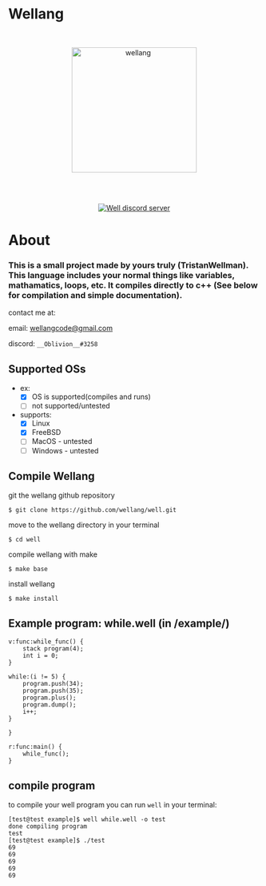 # Wellang

<div align="center">
  <br />
  <p>
    <a href="https://github.com/wellang/wellang.git"><img src="https://avatars.githubusercontent.com/u/102248284?s=400&u=3136606a100a8538df92d7158e7d2ca119c233b3&v=4" width="250" alt="wellang" /></a>
  </p>
  <br />
  <p>
    <br> <a href="https://discord.gg/3mdNFb8ZyE"><img src="https://img.shields.io/discord/957338481108074517?color=5865F2&logo=discord&logoColor=white" alt="Well discord server" /></a> </br>
  </p>
</div>

# About
	
### This is a small project made by yours truly (TristanWellman). This language includes your normal things like variables, mathamatics, loops, etc. It compiles directly to c++ (See below for compilation and simple documentation).

contact me at:

email: wellangcode@gmail.com

discord: ``__Oblivion__#3258``

## Supported OSs
- ex:
    - [x] OS is supported(compiles and runs)
    - [ ] not supported/untested

- supports:
    - [x] Linux
    - [x] FreeBSD
    - [ ] MacOS - untested
    - [ ] Windows - untested

## Compile Wellang

git the wellang github repository

``$ git clone https://github.com/wellang/well.git``

move to the wellang directory in your terminal

``$ cd well``

compile wellang with make

``$ make base``

install wellang

``$ make install``

## Example program: while.well (in /example/)

```
v:func:while_func() {
	stack program(4);
	int i = 0;
}

while:(i != 5) {
	program.push(34);
	program.push(35);
	program.plus();
	program.dump();
	i++;
}

}

r:func:main() {
	while_func();
}
```

## compile program
to compile your well program you can run ``well`` in your terminal:
```
[test@test example]$ well while.well -o test
done compiling program
test
[test@test example]$ ./test
69
69
69
69
69
```
